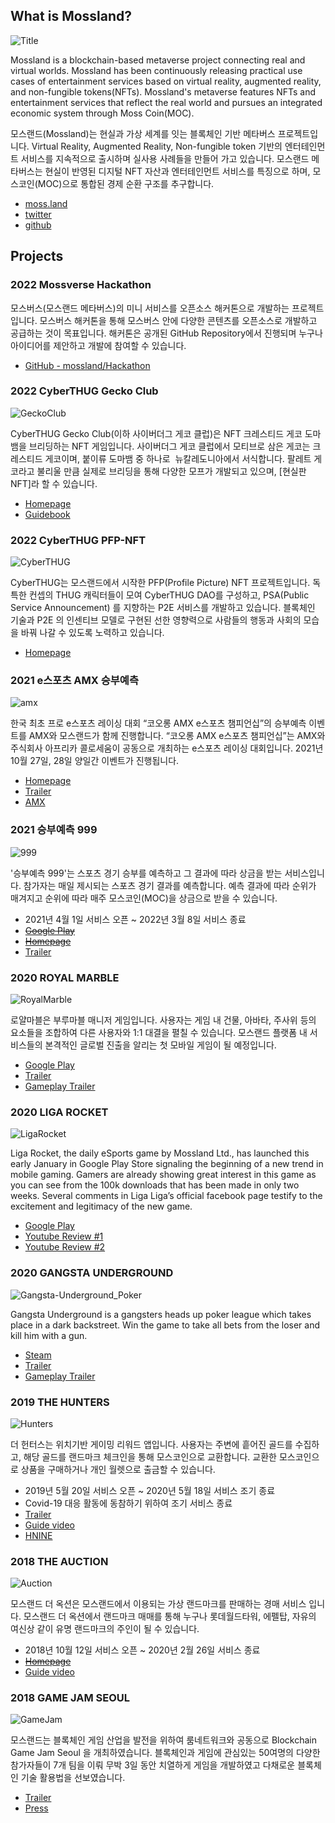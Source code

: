 ## What is Mossland?
![Title](https://user-images.githubusercontent.com/109493423/196594604-a77066c1-1478-4726-85db-52e0963f9724.png)

Mossland is a blockchain-based metaverse project connecting real and virtual worlds. Mossland has been continuously releasing practical use cases of entertainment services based on virtual reality, augmented reality, and non-fungible tokens(NFTs). Mossland's metaverse features NFTs and entertainment services that reflect the real world and pursues an integrated economic system through Moss Coin(MOC).

모스랜드(Mossland)는 현실과 가상 세계를 잇는 블록체인 기반 메타버스 프로젝트입니다.
Virtual Reality, Augmented Reality, Non-fungible token 기반의 엔터테인먼트 서비스를 지속적으로 출시하며 실사용 사례들을 만들어 가고 있습니다. 모스랜드 메타버스는 현실이 반영된 디지털 NFT 자산과 엔터테인먼트 서비스를 특징으로 하며, 모스코인(MOC)으로 통합된 경제 순환 구조를 추구합니다. 

- [moss.land](https://www.moss.land/)
- [twitter](https://twitter.com/theMossland)
- [github](https://github.com/mossland)

## Projects


### 2022 Mossverse Hackathon

모스버스(모스랜드 메타버스)의 미니 서비스를 오픈소스 해커톤으로 개발하는 프로젝트 입니다. 모스버스 해커톤을 통해 모스버스 안에 다양한 콘텐츠를 오픈소스로 개발하고 공급하는 것이 목표입니다. 해커톤은 공개된 GitHub Repository에서 진행되며 누구나 아이디어를 제안하고 개발에 참여할 수 있습니다.

- [GitHub - mossland/Hackathon](https://github.com/mossland/Hackathon)

### 2022 CyberTHUG Gecko Club
![GeckoClub](https://user-images.githubusercontent.com/109493423/196594010-4834b9ed-0d75-45d4-9ce3-dd1c45e728d4.png)

CyberTHUG Gecko Club(이하 사이버더그 게코 클럽)은 NFT 크레스티드 게코 도마뱀을 브리딩하는 NFT 게임입니다. 사이버더그 게코 클럽에서 모티브로 삼은 게코는 크레스티드 게코이며, 붙이류 도마뱀 중 하나로  뉴칼레도니아에서 서식합니다. 팔레트 게코라고 불리울 만큼 실제로 브리딩을 통해 다양한 모프가 개발되고 있으며, [현실판 NFT]라 할 수 있습니다.

- [Homepage](https://gecko.thecyberthug.com/)
- [Guidebook](https://cyberthuggeckoclub.notion.site/CyberTHUG-Gecko-Club-Guidebook-2f5cb5a1b23d4257b75552d3190fdf76)

### 2022 CyberTHUG PFP-NFT
![CyberTHUG](https://user-images.githubusercontent.com/109493423/196594110-e00cd0a4-d79b-44df-8d8b-e792da03fd96.png)

CyberTHUG는 모스랜드에서 시작한 PFP(Profile Picture) NFT 프로젝트입니다. 독특한 컨셉의 THUG 캐릭터들이 모여 CyberTHUG DAO를 구성하고, PSA(Public Service Announcement) 를 지향하는 P2E 서비스를 개발하고 있습니다. 블록체인 기술과 P2E 의 인센티브 모델로 구현된 선한 영향력으로 사람들의 행동과 사회의 모습을 바꿔 나갈 수 있도록 노력하고 있습니다.

- [Homepage](https://www.thecyberthug.com/)

### 2021 e스포츠 AMX 승부예측
![amx](https://user-images.githubusercontent.com/109493423/196594157-dbd76165-2e88-499a-a5d6-78997de0153e.png)

한국 최초 프로 e스포츠 레이싱 대회 “코오롱 AMX e스포츠 챔피언십”의 승부예측 이벤트를 AMX와 모스랜드가 함께 진행합니다. “코오롱 AMX e스포츠 챔피언십”는 AMX와 주식회사 아프리카 콜로세움이 공동으로 개최하는 e스포츠 레이싱 대회입니다. 2021년 10월 27일, 28일 양일간 이벤트가 진행됩니다.

- [Homepage](https://amx.s999.kr/)
- [Trailer](https://www.youtube.com/watch?v=GvLMefVyoag)
- [AMX](http://amxesports.com/)

### 2021 승부예측 999
![999](https://user-images.githubusercontent.com/109493423/196594145-355d2cf5-5c4e-40a3-9789-61c06acba981.png)

'승부예측 999'는 스포츠 경기 승부를 예측하고 그 결과에 따라 상금을 받는 서비스입니다. 참가자는 매일 제시되는 스포츠 경기 결과를 예측합니다. 예측 결과에 따라 순위가 매겨지고 순위에 따라 매주 모스코인(MOC)을 상금으로 받을 수 있습니다.

- 2021년 4월 1일 서비스 오픈 ~ 2022년 3월 8일 서비스 종료
- <del>[Google Play](https://play.google.com/store/apps/details?id=com.mossland.s999)</del>
- <del>[Homepage](https://s999.kr/)</del>
- [Trailer](https://www.youtube.com/watch?v=H1-C9yFOY1c)

### 2020 ROYAL MARBLE
![RoyalMarble](https://user-images.githubusercontent.com/109493423/196594250-c1e2a7c7-bd07-4fba-9077-b8ea42d4ba80.png)

로얄마블은 부루마블 매니저 게임입니다. 사용자는 게임 내 건물, 아바타, 주사위 등의 요소들을 조합하여 다른 사용자와 1:1 대결을 펼칠 수 있습니다. 모스랜드 플랫폼 내 서비스들의 본격적인 글로벌 진출을 알리는 첫 모바일 게임이 될 예정입니다.

- [Google Play](https://play.google.com/store/apps/details?id=com.realityreflection.mossmarblemanager)
- [Trailer](https://www.youtube.com/watch?v=D0z5kfR-bz0)
- [Gameplay Trailer](https://www.youtube.com/watch?v=FDB3ZWa-_aY)

### 2020 LIGA ROCKET
![LigaRocket](https://user-images.githubusercontent.com/109493423/196594289-ebf55f71-288d-4839-b07f-0c140be83293.png)

Liga Rocket, the daily eSports game by Mossland Ltd., has launched this early January in Google Play Store signaling the beginning of a new trend in mobile gaming. Gamers are already showing great interest in this game as you can see from the 100k downloads that has been made in only two weeks. Several comments in Liga Liga’s official facebook page testify to the excitement and legitimacy of the new game. 

- [Google Play](https://play.google.com/store/apps/details?id=com.rr.luckyrocket)
- [Youtube Review #1](https://www.youtube.com/watch?v=_YbXRTrhoyU)
- [Youtube Review #2](https://www.youtube.com/watch?v=0garrEIsapw)

### 2020 GANGSTA UNDERGROUND
![Gangsta-Underground_Poker](https://user-images.githubusercontent.com/109493423/196594298-06275156-16e0-47d7-ab36-b8bca78ba7a9.png)

Gangsta Underground is a gangsters heads up poker league which takes place in a dark backstreet. Win the game to take all bets from the loser and kill him with a gun.

- [Steam](https://store.steampowered.com/app/689720/Gangsta_Underground__The_Poker/)
- [Trailer](https://www.youtube.com/watch?v=Byga2vszaYo)
- [Gameplay Trailer](https://www.youtube.com/watch?v=SwDmQECNGTc)

### 2019 THE HUNTERS
![Hunters](https://user-images.githubusercontent.com/109493423/196594309-1af99661-9461-4484-91ca-af0def4a1ac0.png)

더 헌터스는 위치기반 게이밍 리워드 앱입니다. 사용자는 주변에 흩어진 골드를 수집하고, 해당 골드를 랜드마크 체크인을 통해 모스코인으로 교환합니다. 교환한 모스코인으로 상품을 구매하거나 개인 월렛으로 출금할 수 있습니다.
- 2019년 5월 20일 서비스 오픈 ~ 2020년 5월 18일 서비스 조기 종료
- Covid-19 대응 활동에 동참하기 위하여 조기 서비스 종료
- [Trailer](https://www.youtube.com/watch?v=wkkjPZlsCL8)
- [Guide video](https://www.youtube.com/watch?v=3vv0suiKr4Q)
- [HNINE](https://www.hnine.com/project/the-hunters-app.html)

### 2018 THE AUCTION
![Auction](https://user-images.githubusercontent.com/109493423/196594319-2373e584-35be-4210-8313-85264949e350.png)

모스랜드 더 옥션은 모스랜드에서 이용되는 가상 랜드마크를 판매하는 경매 서비스 입니다. 모스랜드 더 옥션에서 랜드마크 매매를 통해 누구나 롯데월드타워, 에펠탑, 자유의 여신상 같이 유명 랜드마크의 주인이 될 수 있습니다.
- 2018년 10월 12일 서비스 오픈 ~ 2020년 2월 26일 서비스 종료
- <del>[Homepage](https://auction.moss.land)</del>
- [Guide video](https://www.youtube.com/watch?v=wySgBhPkfi8)

### 2018 GAME JAM SEOUL
![GameJam](https://user-images.githubusercontent.com/109493423/196594326-3c2c46b9-7667-4120-94ae-26cda8e0104a.png)

모스랜드는 블록체인 게임 산업을 발전을 위하여 룸네트워크와 공동으로 Blockchain Game Jam Seoul 을 개최하였습니다. 블록체인과 게임에 관심있는 50여명의 다양한 참가자들이 7개 팀을 이뤄 무박 3일 동안 치열하게 게임을 개발하였고 다채로운 블록체인 기술 활용법을 선보였습니다.

- [Trailer](https://www.youtube.com/watch?v=dXG6vp8MtTU)
- [Press](https://decenter.kr/NewsView/1S3E9SRMYB/GZ03)
